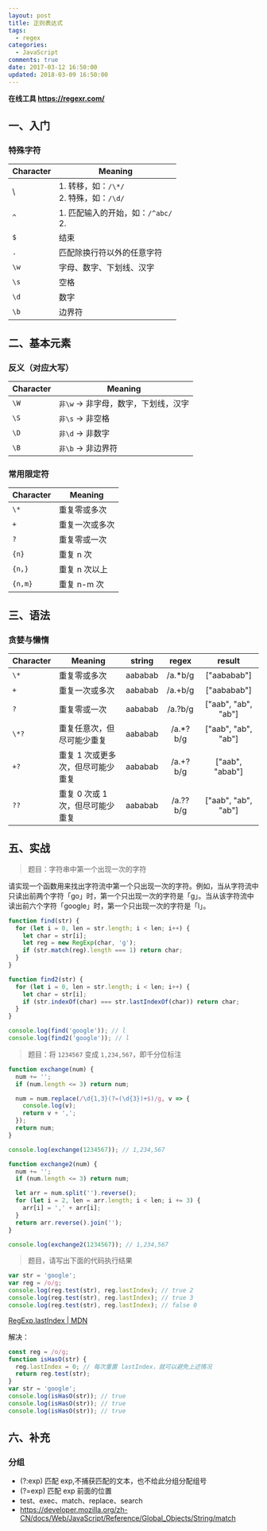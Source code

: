 ```yaml
---
layout: post
title: 正则表达式
tags:
  - regex
categories:
  - JavaScript
comments: true
date: 2017-03-12 16:50:00
updated: 2018-03-09 16:50:00
---
```


**在线工具 https://regexr.com/**

## 一、入门

### 特殊字符

| Character | Meaning                                      |
| --------- | -------------------------------------------- |
| \         | 1. 转移，如：`/\*/` <br> 2. 特殊，如：`/\d/` |
| `^`       | 1. 匹配输入的开始，如：`/^abc/` <br> 2.      |
| `$`       | 结束                                         |
| `.`       | 匹配除换行符以外的任意字符                   |
| `\w`      | 字母、数字、下划线、汉字                     |
| `\s`      | 空格                                         |
| `\d`      | 数字                                         |
| `\b`      | 边界符                                       |

<!-- more -->

## 二、基本元素

### 反义（对应大写）

| Character | Meaning                              |
| --------- | ------------------------------------ |
| `\W`      | `非\w` -> 非字母，数字，下划线，汉字 |
| `\S`      | `非\s` -> 非空格                     |
| `\D`      | `非\d` -> 非数字                     |
| `\B`      | `非\b` -> 非边界符                   |

### 常用限定符

| Character | Meaning        |
| --------- | -------------- |
| `\*`      | 重复零或多次   |
| `+`       | 重复一次或多次 |
| `?`       | 重复零或一次   |
| `{n}`     | 重复 n 次      |
| `{n,}`    | 重复 n 次以上  |
| `{n,m}`   | 重复 n-m 次    |

## 三、语法

### 贪婪与懒惰

| Character | Meaning                           | string  |   regex   |       result        |
| --------- | --------------------------------- | :-----: | :-------: | :-----------------: |
| `\*`      | 重复零或多次                      | aababab | /a.\*b/g  |     ["aababab"]     |
| `+`       | 重复一次或多次                    | aababab |  /a.+b/g  |     ["aababab"]     |
| `?`       | 重复零或一次                      | aababab |  /a.?b/g  | ["aab", "ab", "ab"] |
| `\*?`     | 重复任意次，但尽可能少重复        | aababab | /a.\*?b/g | ["aab", "ab", "ab"] |
| `+?`      | 重复 1 次或更多次，但尽可能少重复 | aababab | /a.+?b/g  |   ["aab", "abab"]   |
| `??`      | 重复 0 次或 1 次，但尽可能少重复  | aababab | /a.??b/g  | ["aab", "ab", "ab"] |

## 五、实战

> 题目：字符串中第一个出现一次的字符

请实现一个函数用来找出字符流中第一个只出现一次的字符。例如，当从字符流中只读出前两个字符「go」时，第一个只出现一次的字符是「g」。当从该字符流中读出前六个字符「google」时，第一个只出现一次的字符是「l」。

```javascript
function find(str) {
  for (let i = 0, len = str.length; i < len; i++) {
    let char = str[i];
    let reg = new RegExp(char, 'g');
    if (str.match(reg).length === 1) return char;
  }
}

function find2(str) {
  for (let i = 0, len = str.length; i < len; i++) {
    let char = str[i];
    if (str.indexOf(char) === str.lastIndexOf(char)) return char;
  }
}

console.log(find('google')); // l
console.log(find2('google')); // l
```

> 题目：将 `1234567` 变成 `1,234,567`，即千分位标注

```javascript
function exchange(num) {
  num += '';
  if (num.length <= 3) return num;

  num = num.replace(/\d{1,3}(?=(\d{3})+$)/g, v => {
    console.log(v);
    return v + ',';
  });
  return num;
}

console.log(exchange(1234567)); // 1,234,567

function exchange2(num) {
  num += '';
  if (num.length <= 3) return num;

  let arr = num.split('').reverse();
  for (let i = 2, len = arr.length; i < len; i += 3) {
    arr[i] = ',' + arr[i];
  }
  return arr.reverse().join('');
}

console.log(exchange2(1234567)); // 1,234,567
```

> 题目，请写出下面的代码执行结果

```javascript
var str = 'google';
var reg = /o/g;
console.log(reg.test(str), reg.lastIndex); // true 2
console.log(reg.test(str), reg.lastIndex); // true 3
console.log(reg.test(str), reg.lastIndex); // false 0
```

[RegExp.lastIndex | MDN](https://developer.mozilla.org/zh-CN/docs/Web/JavaScript/Reference/Global_Objects/RegExp/lastIndex)

解决：

```javascript
const reg = /o/g;
function isHasO(str) {
  reg.lastIndex = 0; // 每次重置 lastIndex，就可以避免上述情况
  return reg.test(str);
}
var str = 'google';
console.log(isHasO(str)); // true
console.log(isHasO(str)); // true
console.log(isHasO(str)); // true
```

## 六、补充

### 分组

* (?:exp) 匹配 exp,不捕获匹配的文本，也不给此分组分配组号
* (?=exp) 匹配 exp 前面的位置
* test、exec、match、replace、search
* https://developer.mozilla.org/zh-CN/docs/Web/JavaScript/Reference/Global_Objects/String/match
